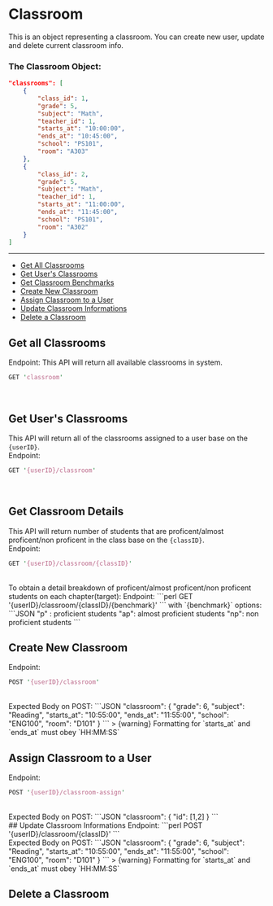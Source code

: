 # Classroom  
This is an object representing a classroom. You can create new user, update and delete current classroom info.
<br/>  
### The Classroom Object:
```JSON
"classrooms": [
    {
        "class_id": 1,
        "grade": 5,
        "subject": "Math",
        "teacher_id": 1,
        "starts_at": "10:00:00",
        "ends_at": "10:45:00",
        "school": "PS101",
        "room": "A303"
    },
    {
        "class_id": 2,
        "grade": 5,
        "subject": "Math",
        "teacher_id": 1,
        "starts_at": "11:00:00",
        "ends_at": "11:45:00",
        "school": "PS101",
        "room": "A302"
    }
]
```  
---

- [Get All Classrooms](/{{route}}/{{version}}/classroom#section-1)
- [Get User's Classrooms](/{{route}}/{{version}}/classroom#section-2)
- [Get Classroom Benchmarks](/{{route}}/{{version}}/classroom#section-3)
- [Create New Classroom](/{{route}}/{{version}}/classroom#section-4)
- [Assign Classroom to a User](/{{route}}/{{version}}/classroom#section-5)
- [Update Classroom Informations](/{{route}}/{{version}}/classroom#section-6)
- [Delete a Classroom](/{{route}}/{{version}}/classroom#section-7)

<a id="section-1"></a>
## Get all Classrooms
Endpoint:
This API will return all available classrooms in system.
```perl
GET 'classroom'
```
<br/>

<a id="section-2"></a>
## Get User's Classrooms
This API will return all of the classrooms assigned to a user base on the `{userID}`.  
Endpoint:
```perl
GET '{userID}/classroom'
```
<br/>

<a id="section-3"></a>
## Get Classroom Details
This API will return number of students that are proficent/almost proficent/non proficent in the class base on the `{classID}`.  
Endpoint:
```perl
GET '{userID}/classroom/{classID}'
```
<br/>
To obtain a detail breakdown of proficent/almost proficent/non proficent students on each chapter(target):  
Endpoint:
```perl
GET '{userID}/classroom/{classID}/{benchmark}'
```
with `{benchmark}` options:
```JSON
"p" : proficient students
"ap": almost proficient students
"np": non proficient students
```
<br/>

<a id="section-4"></a>
## Create New Classroom
Endpoint:
```perl
POST '{userID}/classroom'
```

<br/>
Expected Body on POST:
```JSON
"classroom": {
	"grade": 6,
	"subject": "Reading",
	"starts_at": "10:55:00",
	"ends_at": "11:55:00",
	"school": "ENG100",
	"room": "D101"
}
```  
> {warning} Formatting for `starts_at` and `ends_at` must obey `HH:MM:SS`

<a id="section-5"></a>
## Assign Classroom to a User
Endpoint:
```perl
POST '{userID}/classroom-assign'
```
<br/>
Expected Body on POST:
```JSON
"classroom": {
	"id": [1,2]
}
```
<br/>
<a id="section-6"></a>
## Update Classroom Informations
Endpoint:
```perl
POST '{userID}/classroom/{classID}'
```
<br/>
Expected Body on POST:
```JSON
"classroom": {
	"grade": 6,
	"subject": "Reading",
	"starts_at": "10:55:00",
	"ends_at": "11:55:00",
	"school": "ENG100",
	"room": "D101"
}
```
> {warning} Formatting for `starts_at` and `ends_at` must obey `HH:MM:SS`

<a id="section-7"></a>
## Delete a Classroom
